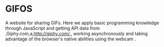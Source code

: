 # GIFOS
 A website for sharing GIFs. Here we apply basic programming knowledge through JavaScript and getting API data from ,Giphy.com,a,http://giphy.com/,, working asynchronously and taking advantage of the browser's native abilities using the webcam .
